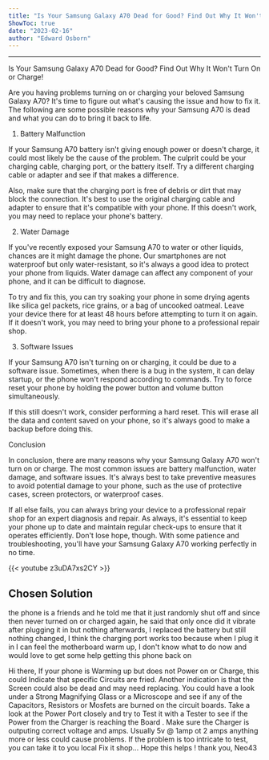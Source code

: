 ```yaml
---
title: "Is Your Samsung Galaxy A70 Dead for Good? Find Out Why It Won't Turn On or Charge!"
ShowToc: true 
date: "2023-02-16"
author: "Edward Osborn"
---
```

*****
Is Your Samsung Galaxy A70 Dead for Good? Find Out Why It Won't Turn On or Charge!

Are you having problems turning on or charging your beloved Samsung Galaxy A70? It's time to figure out what's causing the issue and how to fix it. The following are some possible reasons why your Samsung A70 is dead and what you can do to bring it back to life.

1. Battery Malfunction

If your Samsung A70 battery isn't giving enough power or doesn't charge, it could most likely be the cause of the problem. The culprit could be your charging cable, charging port, or the battery itself. Try a different charging cable or adapter and see if that makes a difference.

Also, make sure that the charging port is free of debris or dirt that may block the connection. It's best to use the original charging cable and adapter to ensure that it's compatible with your phone. If this doesn't work, you may need to replace your phone's battery.

2. Water Damage

If you've recently exposed your Samsung A70 to water or other liquids, chances are it might damage the phone. Our smartphones are not waterproof but only water-resistant, so it's always a good idea to protect your phone from liquids. Water damage can affect any component of your phone, and it can be difficult to diagnose.

To try and fix this, you can try soaking your phone in some drying agents like silica gel packets, rice grains, or a bag of uncooked oatmeal. Leave your device there for at least 48 hours before attempting to turn it on again. If it doesn't work, you may need to bring your phone to a professional repair shop.

3. Software Issues

If your Samsung A70 isn't turning on or charging, it could be due to a software issue. Sometimes, when there is a bug in the system, it can delay startup, or the phone won't respond according to commands. Try to force reset your phone by holding the power button and volume button simultaneously.

If this still doesn't work, consider performing a hard reset. This will erase all the data and content saved on your phone, so it's always good to make a backup before doing this.

Conclusion

In conclusion, there are many reasons why your Samsung Galaxy A70 won't turn on or charge. The most common issues are battery malfunction, water damage, and software issues. It's always best to take preventive measures to avoid potential damage to your phone, such as the use of protective cases, screen protectors, or waterproof cases.

If all else fails, you can always bring your device to a professional repair shop for an expert diagnosis and repair. As always, it's essential to keep your phone up to date and maintain regular check-ups to ensure that it operates efficiently. Don't lose hope, though. With some patience and troubleshooting, you'll have your Samsung Galaxy A70 working perfectly in no time.

{{< youtube z3uDA7xs2CY >}} 



## Chosen Solution
 the phone is a friends and he told me that it just randomly shut off and since then never turned on or charged again, he said that only once did it vibrate after plugging it in but nothing afterwards, I replaced the battery but still nothing changed, I think the charging port works too because when I plug it in I can feel the motherboard warm up, I don't know what to do now and would love to get some help getting this phone back on

 Hi there,
If your phone is Warming up but does not Power on or Charge, this could Indicate that specific Circuits are fried.
Another indication is that the  Screen could also be dead and may need replacing. You could have a look under a Strong Magnifying Glass or a Microscope and see if any of the Capacitors, Resistors or Mosfets are burned on the circuit boards.
Take a look at the Power Port closely and try to Test it with a Tester to see if the Power  from the Charger is reaching the Board .  Make sure the Charger is outputing correct voltage and amps. Usually 5v @ 1amp ot 2 amps anything more or less could cause problems.
If the problem is too intricate to test, you can take it to you local Fix it shop... Hope this helps !
thank you,
Neo43




